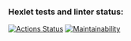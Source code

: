 ### Hexlet tests and linter status:
[![Actions Status](https://github.com/artem6367/php-project-45/actions/workflows/hexlet-check.yml/badge.svg)](https://github.com/artem6367/php-project-45/actions)
[![Maintainability](https://api.codeclimate.com/v1/badges/bcda5022ec99c30e2eb6/maintainability)](https://codeclimate.com/github/artem6367/php-project-45/maintainability)